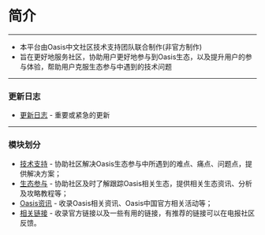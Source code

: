 # 简介

------



- 本平台由Oasis中文社区技术支持团队联合制作(非官方制作)
- 旨在更好地服务社区，协助用户更好地参与到Oasis生态，以及提升用户的参与体验，帮助用户克服生态参与中遇到的技术问题
------



### 更新日志

- [更新日志](./更新日志.md) - 重要或紧急的更新

------

### 模块划分

- [技术支持](./dev_support/概览.md) - 协助社区解决Oasis生态参与中所遇到的难点、痛点、问题点，提供解决方案；
- [生态参与](./ecosystem_paticipate/概览.md) - 协助社区及时了解跟踪Oasis相关生态，提供相关生态资讯、分析及攻略教程等；
- [Oasis资讯](./oasis_info/概览.md) - 收录Oasis相关资讯、Oasis中国官方相关活动等；
- [相关链接](./links/概览.md) - 收录官方链接以及一些有用的链接，有推荐的链接可以在电报社区反馈。

